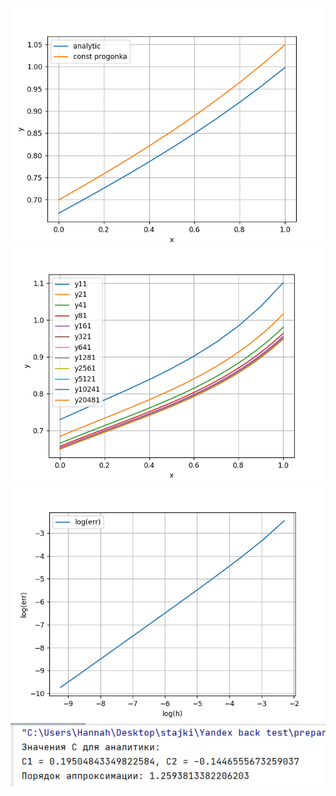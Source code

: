 ![img](resources/img_6.png)
![img](resources/img_5.png)
![img](resources/img_4.png)
![img](resources/img_7.png)